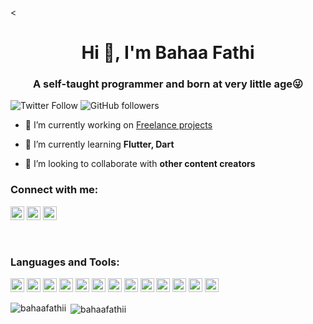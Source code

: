 <<h1 align="center">Hi 👋, I'm Bahaa Fathi</h1>
<h3 align="center">A self-taught programmer and born at very little age😜</h3>

![Twitter Follow](https://img.shields.io/twitter/follow/bahaafathii?label=bahaafathii&logo=twitter&style=for-the-badge)
![GitHub followers](https://img.shields.io/github/followers/bahaafathii?logo=GitHub&style=for-the-badge)

- 🔭 I’m currently working on [Freelance projects](https://www.fiverr.com/?source=top_nav)

- 🌱 I’m currently learning **Flutter, Dart**

- 👯 I’m looking to collaborate with **other content creators**



### Connect with me:

<a href="https://twitter.com" target="blank"><img src="https://cdn.jsdelivr.net/npm/simple-icons@3.0.1/icons/twitter.svg" alt="Bahaa Fathi" height="22" width="22" /></a>
<a href="https://linkedin.com" target="blank"><img src="https://cdn.jsdelivr.net/npm/simple-icons@3.0.1/icons/linkedin.svg" alt="Bahaa Fathi" height="22" width="22" /></a>
<a href="https://www.youtube.com" target="blank"><img src="https://cdn.jsdelivr.net/npm/simple-icons@3.0.1/icons/youtube.svg" alt="Bahaa Fathi" height="22" width="22" /></a>


<br />

### Languages and Tools:

<p align="left"><img src="https://www.vectorlogo.zone/logos/dartlang/dartlang-icon.svg" alt="dart" width="22" height="22"/> <img src="https://devicons.github.io/devicon/devicon.git/icons/django/django-original.svg" alt="django" width="22" height="22"/> <img src="https://www.vectorlogo.zone/logos/figma/figma-icon.svg" alt="figma" width="22" height="22"/> <img src="https://www.vectorlogo.zone/logos/firebase/firebase-icon.svg" alt="firebase" width="22" height="22"/> <img src="https://www.vectorlogo.zone/logos/pocoo_flask/pocoo_flask-icon.svg" alt="flask" width="22" height="22"/> <img src="https://www.vectorlogo.zone/logos/flutterio/flutterio-icon.svg" alt="flutter" width="22" height="22"/> <img src="https://www.vectorlogo.zone/logos/git-scm/git-scm-icon.svg" alt="git" width="22" height="22"/> <img src="https://devicons.github.io/devicon/devicon.git/icons/linux/linux-original.svg" alt="linux" width="22" height="22"/> <img src="https://devicons.github.io/devicon/devicon.git/icons/mysql/mysql-original-wordmark.svg" alt="mysql" width="22" height="22"/> <img src="https://devicons.github.io/devicon/devicon.git/icons/postgresql/postgresql-original-wordmark.svg" alt="postgresql" width="22" height="22"/> <img src="https://devicons.github.io/devicon/devicon.git/icons/python/python-original.svg" alt="python" width="22" height="22"/> <img src="https://www.vectorlogo.zone/logos/sketchapp/sketchapp-icon.svg" alt="sketch" width="22" height="22"/> <img src="https://devicons.github.io/devicon/devicon.git/icons/swift/swift-original-wordmark.svg" alt="swift" width="22" height="22"/></p>

<p><img align="left" src="https://github-readme-stats.vercel.app/api/top-langs/?username=bahaafathii&layout=compact&hide=html" alt="bahaafathii" /></p>

<p>&nbsp;<img align="center" src="https://github-readme-stats.vercel.app/api?username=bahaafathii&show_icons=true" alt="bahaafathii" /></p>




